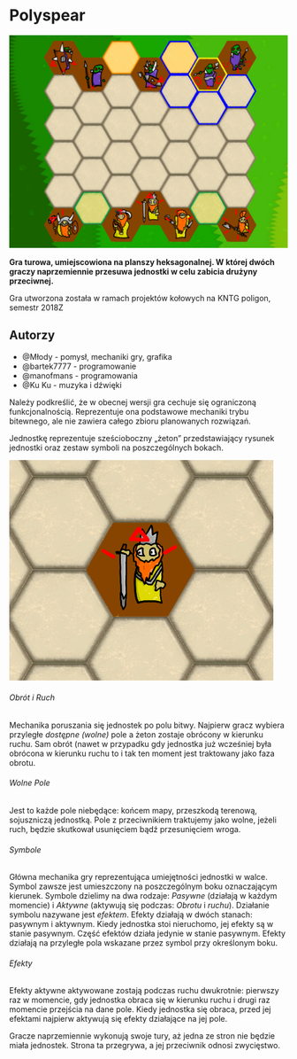 # Polyspear
![](readmeImages/map.png)

**Gra turowa, umiejscowiona na planszy heksagonalnej. W której dwóch graczy naprzemiennie przesuwa jednostki w celu zabicia drużyny przeciwnej.**

Gra utworzona została w ramach projektów kołowych na KNTG poligon, semestr 2018Z

## Autorzy ##
+ @​Młody - pomysł, mechaniki gry, grafika
+ @​bartek7777 - programowanie
+ @​manofmans - programowania
+ @​Ku Ku - muzyka i dźwięki

Należy podkreślić, że w obecnej wersji gra cechuje się ograniczoną funkcjonalnością. Reprezentuje ona podstawowe mechaniki trybu bitewnego, ale nie zawiera całego zbioru planowanych rozwiązań.

Jednostkę reprezentuje sześcioboczny „żeton” przedstawiający rysunek jednostki oraz zestaw symboli na poszczególnych bokach.

![](readmeImages/unit.png)

###### Obrót i Ruch  ######
Mechanika poruszania się jednostek po polu bitwy. Najpierw gracz wybiera przyległe *dostępne (wolne)* pole a żeton zostaje obrócony w kierunku ruchu.
Sam obrót (nawet w przypadku gdy jednostka już wcześniej była obrócona w kierunku ruchu to i tak ten moment jest traktowany jako faza obrotu.

###### Wolne Pole  ######
Jest to każde pole niebędące: końcem mapy, przeszkodą terenową, sojuszniczą jednostką. Pole z przeciwnikiem traktujemy jako wolne, jeżeli ruch, będzie skutkował usunięciem bądź przesunięciem wroga.

###### Symbole  ######
Główna mechanika gry reprezentująca umiejętności jednostki w walce. Symbol zawsze jest umieszczony na poszczególnym boku oznaczającym kierunek.
Symbole dzielimy na dwa rodzaje: *Pasywne* (działają w każdym momencie) i *Aktywne* (aktywują się podczas: *Obrotu* i *ruchu*). Działanie symbolu nazywane jest *efektem*.
Efekty działają w dwóch stanach: pasywnym i aktywnym.
Kiedy jednostka stoi nieruchomo, jej efekty są w stanie pasywnym. Część efektów działa jedynie w stanie pasywnym. Efekty działają na przyległe pola wskazane przez symbol przy określonym boku. 
###### Efekty  ######
Efekty aktywne aktywowane zostają podczas ruchu dwukrotnie: pierwszy raz w momencie, gdy jednostka obraca się w kierunku ruchu i drugi raz momencie przejścia na dane pole.
	Kiedy jednostka się obraca, przed jej efektami najpierw aktywują się efekty działające na jej pole.

Gracze naprzemiennie wykonują swoje tury, aż jedna ze stron nie będzie miała jednostek. Strona ta przegrywa, a jej przeciwnik odnosi zwycięstwo.


